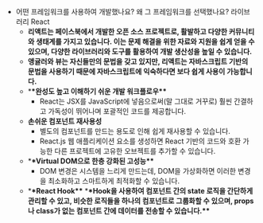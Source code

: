 -   어떤 프레임워크를 사용하여 개발했나요? 왜 그 프레임워크를 선택했나요?
    라이브러리
    React
    -   **리액트는 페이스북에서 개발한 오픈 소스 프로젝트로, 활발하고 다양한 커뮤니티와 생태계를 가지고 있습니다. 이는 문제 해결을 위한 자료와 지원을 쉽게 얻을 수 있으며, 다양한 라이브러리와 도구를 활용하여 개발 생산성을 높일 수 있습니다.**
    -   **앵귤러와 뷰는 자신들만의 문법을 갖고 있지만, 리액트는 자바스크립트 기반의 문법을 사용하기 때문에 자바스크립트에 익숙하다면 보다 쉽게 사용이 가능합니다.**
    -   \***\*완성도 높고 이해하기 쉬운 개발 워크플로우\*\***
        -   React는 JSX를 JavaScript에 넣음으로써(말 그대로 거꾸로) 훨씬 간결하고 가독성이 뛰어나며 포괄적인 코드를 제공합니다.
    -   **손쉬운 컴포넌트 재사용성**
        -   별도의 컴포넌트를 만드는 용도로 인해 쉽게 재사용할 수 있습니다.
        -   React.js 웹 애플리케이션 요소를 생성하면 React 기반의 코드와 호환 가능한 다른 프로젝트에 고유한 오브젝트를 추가할 수 있습니다.
    -   \***\*Virtual DOM으로 한층 강화된 고성능\*\***
        -   DOM 변경은 시스템을 느리게 만드는데, DOM을 가상화하면 이러한 변경을 최소화하고 스마트하게 최적화할 수 있습니다.
    -   \***\*React Hook\*\***
        \***\*Hook을 사용하여 컴포넌트 간의 state 로직을 간단하게 관리할 수 있고, 비슷한 로직들을 하나의 컴포넌트로 그룹화할 수 있으며, props나 class가 없는 컴포넌트 간에 데이터를 전송할 수 있습니다.\*\***
